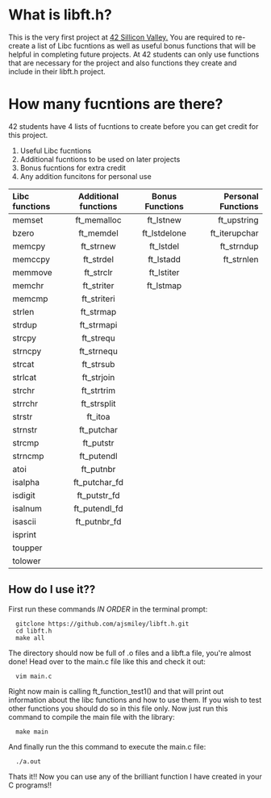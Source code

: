 # What is libft.h?
This is the very first project at <a href = "https://www.42.us.org/program/the-42-program/">42 Sillicon Valley.</a> You are required to re-create a list of Libc fucntions as well as useful bonus functions that will be helpful in completing future projects. At 42 students can only use functions that are necessary for the project and also functions they create and include in their libft.h project.
# How many fucntions are there?
42 students have 4 lists of fucntions to create before you can get credit for this project.
1) Useful Libc fucntions 
2) Additional fucntions to be used on later projects
3) Bonus fucntions for extra credit
4) Any addition funcitons for personal use

Libc functions | Additional functions | Bonus Functions | Personal Functions
:----------- | :-----------: | :-----------: | -----------:
memset		| ft_memalloc	| ft_lstnew		| ft_upstring 
bzero	  	| ft_memdel		| ft_lstdelone| ft_iterupchar
memcpy		| ft_strnew		| ft_lstdel		| ft_strndup
memccpy		| ft_strdel		| ft_lstadd		| ft_strnlen
memmove		| ft_strclr		| ft_lstiter	|    
memchr		| ft_striter	| ft_lstmap		| 
memcmp		| ft_striteri	|			      	| 
strlen		| ft_strmap		|				      | 
strdup		| ft_strmapi	|				      | 
strcpy		| ft_strequ		|			      	| 
strncpy		| ft_strnequ	|			| 
strcat		| ft_strsub		| | 
strlcat		| ft_strjoin	| | 
strchr		| ft_strtrim	| | 
strrchr		| ft_strsplit	| | 
strstr		| ft_itoa	  	| | 
strnstr		| ft_putchar	| | 
strcmp		| ft_putstr		| | 
strncmp		| ft_putendl	| |
atoi		  | ft_putnbr		| | 
isalpha		| ft_putchar_fd	| | 
isdigit		| ft_putstr_fd	| | 
isalnum		| ft_putendl_fd	| | 
isascii		| ft_putnbr_fd	| | 
isprint		| | |
toupper		| | | 
tolower		| | | 
## How do I use it?? 
First run these commands <i>IN ORDER</i> in the terminal prompt:

      gitclone https://github.com/ajsmiley/libft.h.git
      cd libft.h
      make all
The directory should now be full of .o files and a libft.a file, you're almost done!
Head over to the main.c file like this and check it out:

      vim main.c
Right now main is calling ft_function_test1() and that will print out information about the libc functions and how to use them. If you wish to test other functions you should do so in this file only.
Now just run this command to compile the main file with the library:
      
      make main
And finally run the this command to execute the main.c file:

      ./a.out
Thats it!! Now you can use any of the brilliant function I have created in your C programs!! 
